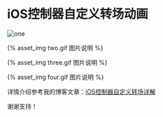 # iOS控制器自定义转场动画
![one](/Users/junjie/Desktop/Github仓库/自定义视图控制器转场动画/one.gif)

{% asset_img two.gif 图片说明 %}

{% asset_img three.gif 图片说明 %}

{% asset_img four.gif 图片说明 %}

详情介绍参考我的博客文章：[iOS控制器自定义转场详解](https://feijunjie.github.io/2019/09/05/iOS%E6%8E%A7%E5%88%B6%E5%99%A8%E8%87%AA%E5%AE%9A%E4%B9%89%E8%BD%AC%E5%9C%BA%E8%AF%A6%E8%A7%A3/#more)

谢谢支持！